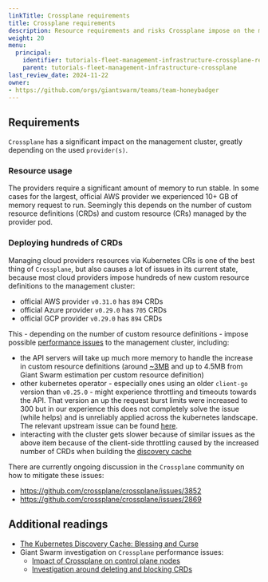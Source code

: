 ```yaml
---
linkTitle: Crossplane requirements
title: Crossplane requirements
description: Resource requirements and risks Crossplane impose on the management cluster.
weight: 20
menu:
  principal:
    identifier: tutorials-fleet-management-infrastructure-crossplane-requirements
    parent: tutorials-fleet-management-infrastructure-crossplane
last_review_date: 2024-11-22
owner:
- https://github.com/orgs/giantswarm/teams/team-honeybadger
---
```


## Requirements

`Crossplane` has a significant impact on the management cluster, greatly depending on the used `provider(s)`.

### Resource usage

The providers require a significant amount of memory to run stable. In some cases for the largest, official AWS provider we experienced 10+ GB of memory request to run. Seemingly this depends on the number of custom resource definitions (CRDs) and custom resource (CRs) managed by the provider pod.

### Deploying hundreds of CRDs

Managing cloud providers resources via Kubernetes CRs is one of the best thing of `Crossplane`, but also causes a lot of issues in its current state, because most cloud providers impose hundreds of new custom resource definitions to the management cluster:

- official AWS provider `v0.31.0` has `894` CRDs
- official Azure provider `v0.29.0` has `705` CRDs
- official GCP provider `v0.29.0` has `894` CRDs

This - depending on the number of custom resource definitions - impose possible [performance issues](https://github.com/crossplane/crossplane/blob/10f1e90ebb4178d4773f54bd5d7f57e7137f2d77/design/one-pager-crd-scaling.md)
to the management cluster, including:

- the API servers will take up much more memory to handle the increase in custom resource definitions (around [~3MB](https://github.com/crossplane/crossplane/issues/3754#issue-1578890243) and up to 4.5MB from Giant Swarm estimation per custom resource definition)
- other kubernetes operator - especially ones using an older `client-go` version than `v0.25.0` - might experience throttling and timeouts towards the API. That version an up the request burst limits were increased to 300 but in our experience this does not completely solve the issue (while helps) and is unreliably applied across the kubernetes landscape. The relevant upstream issue can be found [here](https://github.com/crossplane/crossplane/issues/3272).
- interacting with the cluster gets slower because of similar issues as the above item because of the client-side throttling caused by the increased number of CRDs when building the [discovery cache](https://github.com/kubernetes/client-go/blob/1517ffb8d37c99e6a3a2842bcdee0aa271f0332b/discovery/discovery_client.go)

There are currently ongoing discussion in the `Crossplane` community on how to mitigate these issues:

- https://github.com/crossplane/crossplane/issues/3852
- https://github.com/crossplane/crossplane/issues/2869

## Additional readings

- [The Kubernetes Discovery Cache: Blessing and Curse](https://jonnylangefeld.com/blog/the-kubernetes-discovery-cache-blessing-and-curse)
- Giant Swarm investigation on `Crossplane` performance issues:
    - [Impact of Crossplane on control plane nodes](https://github.com/giantswarm/roadmap/issues/2061#issuecomment-1461657937)
    - [Investigation around deleting and blocking CRDs](https://github.com/giantswarm/roadmap/issues/2061#issuecomment-1470139555)
